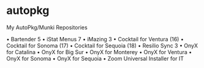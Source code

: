 # autopkg
My AutoPkg/Munki Repositories

• Bartender 5
• iStat Menus 7
• iMazing 3
• Cocktail for Ventura (16)
• Cocktail for Sonoma (17)
• Cocktail for Sequoia (18)
• Resilio Sync 3
• OnyX for Catalina
• OnyX for Big Sur
• OnyX for Monterey
• OnyX for Ventura
• OnyX for Sonoma
• OnyX for Sequoia
• Zoom Universal Installer for IT

